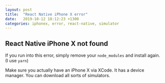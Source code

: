 ```yaml
---
layout: post
title:  "React Native iPhone X error"
date:   2019-10-12 18:12:23 +1300
categories: iphonex, error, react-native, simulator
---
```


## React Native iPhone X not found

If you run into this error, simply remove your `node_modules` and install again. (I use `yarn`)

Make sure you actually have an iPhone X via XCode. It has a device manager. You can download all sorts of simulators.
